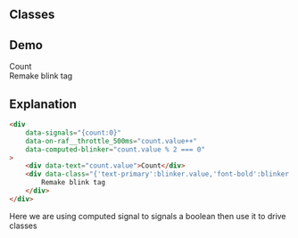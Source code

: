 ## Classes

## Demo

<div
    data-signals="{count:0}"
    data-on-raf__throttle_500ms="count.value++"
    data-computed-blinker="count.value % 2 === 0"
>
    <div data-text="count.value">Count</div>
    <div data-class="{'text-primary':blinker.value,'font-bold':blinker.value}">
        Remake blink tag
    </div>
</div>

## Explanation

```html
<div
    data-signals="{count:0}"
    data-on-raf__throttle_500ms="count.value++"
    data-computed-blinker="count.value % 2 === 0"
>
    <div data-text="count.value">Count</div>
    <div data-class="{'text-primary':blinker.value,'font-bold':blinker.value}">
        Remake blink tag
    </div>
</div>
```

Here we are using computed signal to signals a boolean then use it to drive classes

